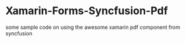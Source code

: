 # Xamarin-Forms-Syncfusion-Pdf
some sample code on using the awesome xamarin pdf component from syncfusion
